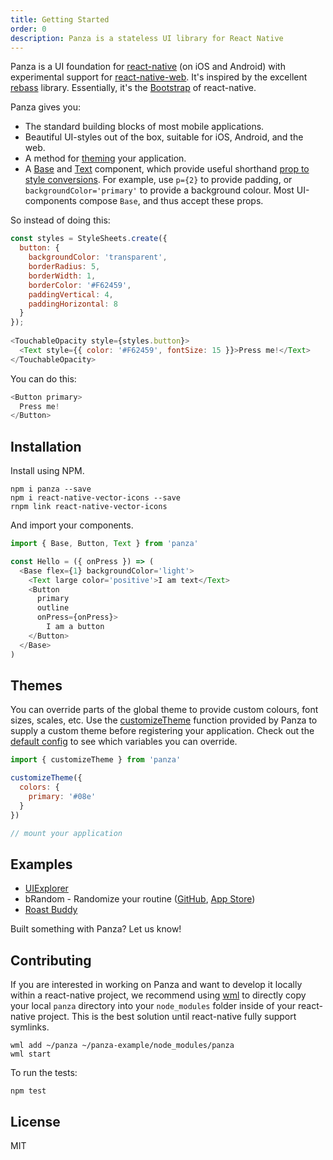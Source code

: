 ```yaml
---
title: Getting Started
order: 0
description: Panza is a stateless UI library for React Native
---
```


Panza is a UI foundation for [react-native](https://github.com/facebook/react-native) (on iOS and Android) with experimental support for [react-native-web](https://github.com/necolas/react-native-web). It's inspired by the excellent [rebass](https://github.com/jxnblk/rebass) library. Essentially, it's the [Bootstrap](http://getbootstrap.com/) of react-native.

Panza gives you:

- The standard building blocks of most mobile applications.
- Beautiful UI-styles out of the box, suitable for iOS, Android, and the web.
- A method for [theming](themes.html) your application.
- A [Base](ele.html#Base) and [Text](components.html#Text) component, which provide useful shorthand [prop to style conversions](components.html#Base). For example, use `p={2}` to provide padding, or `backgroundColor='primary'` to provide a background colour. Most UI-components compose `Base`, and thus accept these props.

So instead of doing this:

```js
const styles = StyleSheets.create({
  button: {
    backgroundColor: 'transparent',
    borderRadius: 5,
    borderWidth: 1,
    borderColor: '#F62459',
    paddingVertical: 4,
    paddingHorizontal: 8
  }
});
 
<TouchableOpacity style={styles.button}>
  <Text style={{ color: '#F62459', fontSize: 15 }}>Press me!</Text>
</TouchableOpacity>
```

You can do this:

```js
<Button primary>
  Press me!
</Button>
```

## Installation

Install using NPM.

```
npm i panza --save
npm i react-native-vector-icons --save
rnpm link react-native-vector-icons
```

And import your components.

```js
import { Base, Button, Text } from 'panza'

const Hello = ({ onPress }) => (
  <Base flex={1} backgroundColor='light'>
    <Text large color='positive'>I am text</Text>
    <Button
      primary
      outline
      onPress={onPress}>
        I am a button
    </Button>
  </Base>
)
```

## Themes

You can override parts of the global theme to provide custom colours, font sizes, scales, etc. Use the [customizeTheme](docs/themes.md) function provided by Panza to supply a custom theme before registering your application. Check out the [default config](components/panza/config.js) to see which variables you can override.

```js
import { customizeTheme } from 'panza'

customizeTheme({
  colors: {
    primary: '#08e'
  }
})

// mount your application
```

## Examples

- [UIExplorer](https://github.com/bmcmahen/panza-ui-explorer)
- bRandom - Randomize your routine ([GitHub](https://github.com/bmcmahen/random-routine), [App Store](https://itunes.apple.com/ca/app/brandom-randomize-your-routine/id1135088308?mt=8))
- [Roast Buddy](https://github.com/bmcmahen/roast-buddy)

Built something with Panza? Let us know!

## Contributing

If you are interested in working on Panza and want to develop it locally within a react-native project, we recommend using [wml](https://github.com/wix/wml) to directly copy your local `panza` directory into your `node_modules` folder inside of your react-native project. This is the best solution until react-native fully support symlinks.

```
wml add ~/panza ~/panza-example/node_modules/panza
wml start
```

To run the tests:
```
npm test
```

## License
MIT
